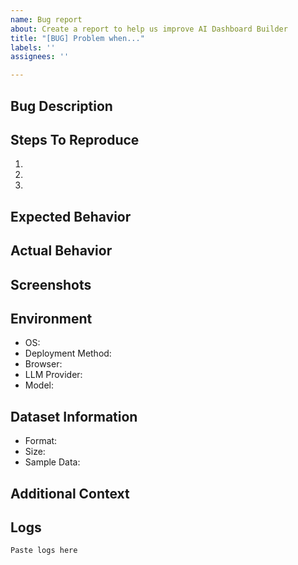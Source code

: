 ```yaml
---
name: Bug report
about: Create a report to help us improve AI Dashboard Builder
title: "[BUG] Problem when..."
labels: ''
assignees: ''

---
```


## Bug Description
<!-- A clear and concise description of what the bug is -->

## Steps To Reproduce
1. 
2. 
3. 

## Expected Behavior
<!-- A clear description of what you expected to happen -->

## Actual Behavior
<!-- What actually happened -->

## Screenshots
<!-- If applicable, add screenshots to help explain your problem -->

## Environment
- OS: <!-- e.g., Windows 10, Ubuntu 22.04, macOS 13 -->
- Deployment Method: <!-- Docker/Docker Compose/Manual -->
- Browser: <!-- e.g., Chrome 120, Firefox 123 -->
- LLM Provider: <!-- e.g., Ollama, OpenAI, Anthropic, Groq -->
- Model: <!-- e.g., mistral, gpt-4, claude-3 -->

## Dataset Information
<!-- If relevant, describe the dataset you were using (size, format, etc.) -->
- Format: <!-- e.g., CSV, Excel -->
- Size: <!-- e.g., 1000 rows, 10 columns -->
- Sample Data: <!-- If possible, provide a small anonymized sample -->

## Additional Context
<!-- Add any other context about the problem here -->

## Logs
<!-- If applicable, add relevant error logs -->
```
Paste logs here
